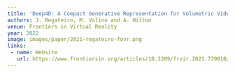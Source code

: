 ```yaml
---
title: 'Deep4D: A Compact Generative Representation for Volumetric Video'
authors: J. Regateiro, M. Volino and A. Hilton
venue: Frontiers in Virtual Reality
year: 2022
image: images/paper/2021-regateiro-fovr.png
links:
 - name: Website
   url: https://www.frontiersin.org/articles/10.3389/frvir.2021.739010/full
---
```

